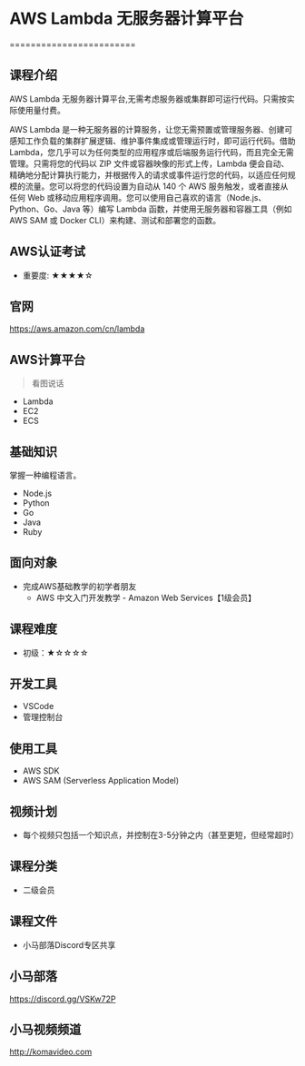 # AWS Lambda 无服务器计算平台

========================

## 课程介绍

AWS Lambda 无服务器计算平台,无需考虑服务器或集群即可运行代码。只需按实际使用量付费。

AWS Lambda 是一种无服务器的计算服务，让您无需预置或管理服务器、创建可感知工作负载的集群扩展逻辑、维护事件集成或管理运行时，即可运行代码。借助 Lambda，您几乎可以为任何类型的应用程序或后端服务运行代码，而且完全无需管理。只需将您的代码以 ZIP 文件或容器映像的形式上传，Lambda 便会自动、精确地分配计算执行能力，并根据传入的请求或事件运行您的代码，以适应任何规模的流量。您可以将您的代码设置为自动从 140 个 AWS 服务触发，或者直接从任何 Web 或移动应用程序调用。您可以使用自己喜欢的语言（Node.js、Python、Go、Java 等）编写 Lambda 函数，并使用无服务器和容器工具（例如 AWS SAM 或 Docker CLI）来构建、测试和部署您的函数。

## AWS认证考试

+ 重要度: ★★★★☆

## 官网

https://aws.amazon.com/cn/lambda

## AWS计算平台

>看图说话

+ Lambda
+ EC2
+ ECS

## 基础知识

掌握一种编程语言。

+ Node.js
+ Python
+ Go
+ Java
+ Ruby

## 面向对象

+ 完成AWS基础教学的初学者朋友
  + AWS 中文入门开发教学 - Amazon Web Services【1级会员】

## 课程难度

+ 初级：★☆☆☆☆

## 开发工具

+ VSCode
+ 管理控制台

## 使用工具

+ AWS SDK
+ AWS SAM (Serverless Application Model)

## 视频计划

+ 每个视频只包括一个知识点，并控制在3-5分钟之内（甚至更短，但经常超时）

## 课程分类

+ 二级会员

## 课程文件

+ 小马部落Discord专区共享

## 小马部落

https://discord.gg/VSKw72P

## 小马视频频道

http://komavideo.com
